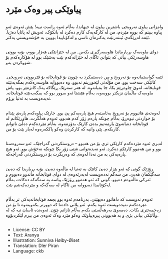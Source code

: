 # پیاوێکی پیر وه‌ک مێرد

##
وامزانی پیاوی نه‌رویجی باشترین پیاون له‌ جیهاندا، به‌ڵام ئه‌وه‌ ڕاست نییه‌! پێش ئه‌وه‌ی ئه‌و پیاوه‌ ببینم که‌ بووه‌ مێردم، من له‌ کارگه‌یه‌ک کارم ده‌کرد له‌ بانکۆک، ئه‌ویش له‌ پاتایا ده‌ژیا. ئێمه‌ له‌ڕێگه‌ی ئینته‌رنێت یه‌کترمان ناسی و له‌کۆتاییدا بووین به‌ خۆشه‌ویستی یه‌کتر.

##
دوای ماوه‌یه‌ک بڕیارماندا هاوسه‌رگیری بکه‌ین. من له‌ خێزانێکی هه‌ژار بووم، بۆیه‌ بوونی هاوسه‌رێکی بیانی که‌ بتوانێ ئاگای له‌ خێزانه‌که‌م بێت به‌شێک بوو له‌ هۆکاره‌که‌م بۆ شووکردن به‌و.

##
ئێمه‌ گواستمانه‌وه‌ بۆ نه‌رویج و من ده‌ستمکرد به‌ چوون بۆ قوتابخانه‌ بۆ فێربوونی نه‌رویجی. کاتێکی سه‌خت بوو. من مۆڵه‌تی لێخوڕینم نه‌بوو، وه‌ ده‌بووایه‌ هاوسه‌ره‌که‌م بمگه‌یه‌نێته‌ قوتابخانه‌، له‌وێ چاوه‌ڕێم بکا، جا بمباته‌وه‌. له‌ هه‌ر سه‌رێک ڕێگاکه‌ یه‌ک کاتژمێر بوو. پاش ماوه‌یه‌ک ماڵمان نزیکتر بوویه‌وه‌، به‌ڵام هێشتا ئه‌و سوور بوو که‌ بمگه‌یه‌نێته‌ قوتابخانه‌. نه‌یده‌ویست به‌ ته‌نیا بڕۆم.

##
له‌وه‌ته‌ی هاتبووم بۆ نه‌رویج به‌ئاسته‌م هیچ پاره‌یه‌کم پێ بوو. جارێک پیاوه‌که‌م پاره‌ی پێدام بۆ خواردنی نیوه‌ڕۆ، به‌ڵام چونکه‌ پاره‌م زۆر که‌م هه‌بوو، ئه‌وه‌م هه‌ڵگرت. هاوڕێکانم له‌ قوتابخانه‌ ده‌یانه‌وێ یارمه‌تیم بده‌ن کارێک بدۆزمه‌وه‌، به‌ڵام مێرده‌که‌م ده‌ڵێ ناتوانم کاربکه‌م. پێی وانیه‌ که‌ کارکردن وه‌کو پاککه‌ره‌وه‌ لەبار بێت بۆ من.

##
له‌بری ئه‌وه‌ مێرده‌که‌م کارێکی تری بۆ من هه‌بوو – دروستکردنی گه‌راجێک. ئه‌و سه‌روه‌ستا بوو و من هه‌موو کارێکم ده‌کرد. ئه‌و نه‌یده‌توانی شتی زۆر بکا چونکه‌ نه‌خۆش بوو. ئه‌و هیچ پاره‌یه‌کی به‌ من نه‌دا له‌وه‌ی که‌ وه‌ریگرت بۆ دروستکردنی گه‌راجه‌که‌.

##
ڕۆژێک گوتی که‌ ئه‌و بێزار ده‌بێ کاتێک به‌ ته‌نیا له‌ ماڵه‌وه‌ ده‌بێ، بۆیه‌ بڕیاریدا که‌ ده‌بێ سه‌گێکمان هه‌بێ. من سه‌گم نه‌ده‌ویست له‌به‌رئه‌وه‌ی له‌ دوای قوتابخانه‌ ماندوو ده‌بووم و ئه‌رکی ماڵه‌وه‌م ده‌بوو. گوتی که‌ ئه‌و هه‌موو ڕۆژێک پیاسه‌ به‌ سه‌گه‌که‌ ده‌کات، به‌ڵام له‌کۆتاییدا ده‌بووایه‌ من ئاگام له‌ سه‌گه‌که‌ و مێرده‌که‌شم بێت.

##
ئه‌وه‌م نه‌ویست که‌ داهاتوو ده‌یهێنێ. به‌رنامه‌م ئه‌وه‌ بوو بچمه‌ قوتابخانه‌یه‌کی تر به‌ڵام مێرده‌که‌م نه‌یده‌ویست ئه‌وه‌ بکه‌م. ئه‌و پلانی داده‌نا که‌ دوورتر بکه‌وینه‌وه‌ تا بۆ من زه‌حمه‌تتری بکات. ده‌مه‌وێ به‌رهه‌ڵستی بکه‌م به‌ڵام نازانم چۆن. ئه‌وه‌نده‌ ئاسان نیه‌ که‌ له‌ وڵاتێکی بیانی بژی و به‌ هه‌بوونی پیره‌پیاوێک وه‌کو مێرد وه‌ک ئه‌وه‌ی من بیرم لێکردبۆوه‌.

##
* License: CC BY
* Text: Aranya
* Illustration: Sunniva Høiby-Øiset
* Translation: Dler Piran
* Language: ckb
